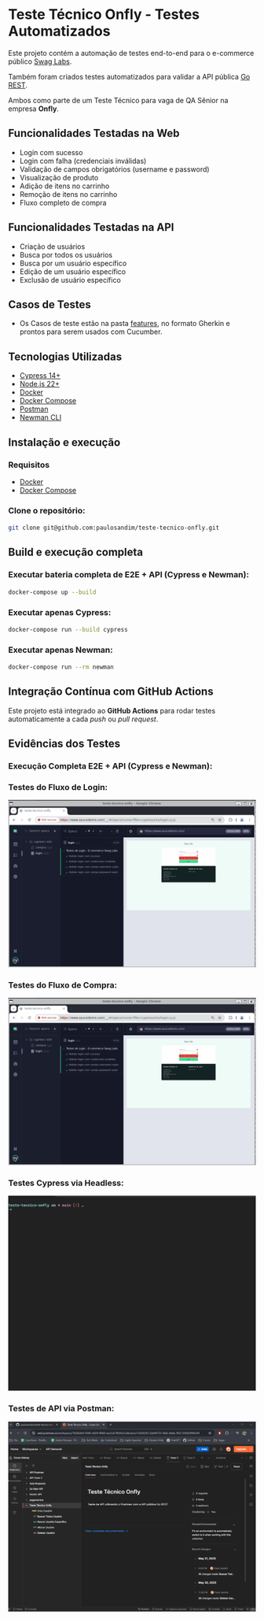# Teste Técnico Onfly - Testes Automatizados

Este projeto contém a automação de testes end-to-end para o e-commerce público [Swag Labs](https://www.saucedemo.com/).

Também foram criados testes automatizados para validar a API pública [Go REST](https://gorest.co.in/).

Ambos como parte de um Teste Técnico para vaga de QA Sênior na empresa **Onfly**.

## Funcionalidades Testadas na Web

- Login com sucesso
- Login com falha (credenciais inválidas)
- Validação de campos obrigatórios (username e password)
- Visualização de produto
- Adição de itens no carrinho
- Remoção de itens no carrinho
- Fluxo completo de compra

## Funcionalidades Testadas na API

- Criação de usuários
- Busca por todos os usuários
- Busca por um usuário específico
- Edição de um usuário específico
- Exclusão de usuário específico

## Casos de Testes 

- Os Casos de teste estão na pasta [features](./features), no formato Gherkin e prontos para serem usados com Cucumber.

## Tecnologias Utilizadas

- [Cypress 14+](https://www.cypress.io/)
- [Node.js 22+](https://nodejs.org/en/download)
- [Docker](https://www.docker.com/)
- [Docker Compose](https://docs.docker.com/compose/)
- [Postman](https://www.postman.com/)
- [Newman CLI](https://github.com/postmanlabs/newman)

## Instalação e execução

### Requisitos

- [Docker](https://www.docker.com/)
- [Docker Compose](https://docs.docker.com/compose/)

### Clone o repositório:

```bash
git clone git@github.com:paulosandim/teste-tecnico-onfly.git
```

## Build e execução completa

### Executar bateria completa de E2E + API (Cypress e Newman):

```bash
docker-compose up --build
```

### Executar apenas Cypress:
```bash
docker-compose run --build cypress
```

### Executar apenas Newman:
```bash
docker-compose run --rm newman
```

## Integração Contínua com GitHub Actions

Este projeto está integrado ao **GitHub Actions** para rodar testes automaticamente a cada _push_ ou _pull request_.

## Evidências dos Testes

### Execução Completa E2E + API (Cypress e Newman):

### Testes do Fluxo de Login:
![evidencias fluxo login](./evidencias/teste-login.gif)

### Testes do Fluxo de Compra:
![evidencias fluxo compra](./evidencias/teste-compra.gif)

### Testes Cypress via Headless:
![evidencias headless](./evidencias/teste-headless.gif)

### Testes de API via Postman:
![evidencias postman](./evidencias/teste-postman.gif)

